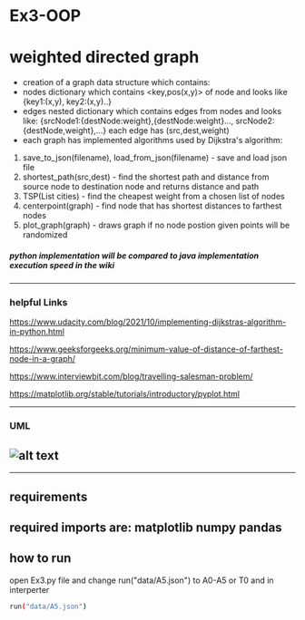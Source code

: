 
# Ex3-OOP
# weighted directed graph


- creation of a graph data structure which contains: 
- nodes dictionary which contains <key,pos(x,y)> of node and looks like {key1:(x,y), key2:(x,y)..}
- edges nested dictionary which contains edges from nodes and looks like:
{srcNode1:{destNode:weight},{destNode:weight}..., srcNode2:{destNode,weight},...} 
each edge has (src,dest,weight)
- each graph has implemented algorithms used by Dijkstra's algorithm: 

1) save_to_json(filename), load_from_json(filename) - save and load json file 
2) shortest_path(src,dest) - find the shortest path and distance from source node to destination node and returns distance and path  
3) TSP(List cities) - find the cheapest weight from a chosen list of nodes
4) centerpoint(graph) - find node that has shortest distances to farthest nodes
5) plot_graph(graph) - draws graph if no node postion given points will be randomized
##### python implementation will be compared to java implementation execution speed in the wiki

-------------

### helpful Links

https://www.udacity.com/blog/2021/10/implementing-dijkstras-algorithm-in-python.html 

https://www.geeksforgeeks.org/minimum-value-of-distance-of-farthest-node-in-a-graph/

https://www.interviewbit.com/blog/travelling-salesman-problem/

https://matplotlib.org/stable/tutorials/introductory/pyplot.html

----
### UML
![alt text](https://i.imgur.com/NuPSZvk.jpeg)
----
----
## requirements
required imports are:
matplotlib
numpy
pandas
----
## how to run
open Ex3.py file and change run("data/A5.json") to A0-A5 or T0 and in interperter
```sh
run("data/A5.json") 
```


